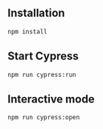 ## Installation

```shell
npm install
```

## Start Cypress

```shell
npm run cypress:run
```

## Interactive mode

```shell
npm run cypress:open
```
